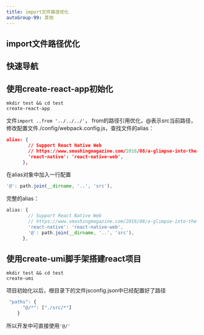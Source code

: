 ```yaml
---
title: import文件路径优化
autoGroup-99: 其他
---
```


## import文件路径优化

## 快速导航

<TOC />

## 使用create-react-app初始化


```shell
mkdir test && cd test
create-react-app
```

文件`import ..from '../../../'`， from的路径引用优化，@表示src当前路径，修改配置文件./config/webpack.config.js，查找文件的alias：
```json
alias: {
        // Support React Native Web
        // https://www.smashingmagazine.com/2016/08/a-glimpse-into-the-future-with-react-native-for-web/
        'react-native': 'react-native-web',
      },
```
在alias对象中加入一行配置
```js
'@': path.join(__dirname, '..', 'src'),
```

完整的alias：

```js
alias: {
        // Support React Native Web
        // https://www.smashingmagazine.com/2016/08/a-glimpse-into-the-future-with-react-native-for-web/
        'react-native': 'react-native-web',
        '@': path.join(__dirname, '..', 'src'),
      },
```


## 使用create-umi脚手架搭建react项目
```shell
mkdir test && cd test
create-umi
```

项目初始化以后，根目录下的文件jsconfig.json中已经配置好了路径
```js
 "paths": {
      "@/*": ["./src/*"]
    }
```

所以开发中可直接使用`'@/'`